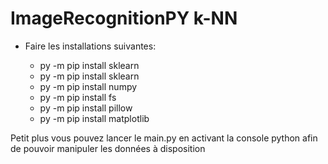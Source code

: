 # ImageRecognitionPY k-NN

* Faire les installations suivantes:

    - py -m pip install sklearn
    - py -m pip install sklearn
    - py -m pip install numpy
    - py -m pip install fs
    - py -m pip install pillow
    - py -m pip install matplotlib
    

Petit plus vous pouvez lancer le main.py en activant la console python afin de pouvoir manipuler les données à disposition
